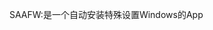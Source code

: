 SAAFW:是一个自动安装特殊设置Windows的App

<!---
shangjiang-Li/shangjiang-Li is a ✨ special ✨ repository because its `README.md` (this file) appears on your GitHub profile.
You can click the Preview link to take a look at your changes.
--->
